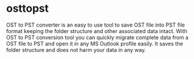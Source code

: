 # osttopst
OST to PST converter is an easy to use tool to save OST file into PST file format keeping the folder structure and other associated data intact. With OST to PST conversion tool you can quickly migrate complete data from a OST file to PST and open it in any MS Outlook profile easily. It saves the folder structure and does not harm your data in any way.
